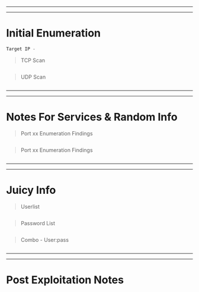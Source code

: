 
---
------
# Initial Enumeration
```c
Target IP - 
```
> TCP Scan
```c

```
> UDP Scan
```c

```
---
---
# Notes For Services & Random Info
> Port xx Enumeration Findings
```c

```
> Port xx Enumeration Findings 
```c

```
---
---
# Juicy Info
> Userlist
```c

```
> Password List
```c

```
> Combo - User:pass
```c

```
---
---
# Post Exploitation Notes
```c

```




